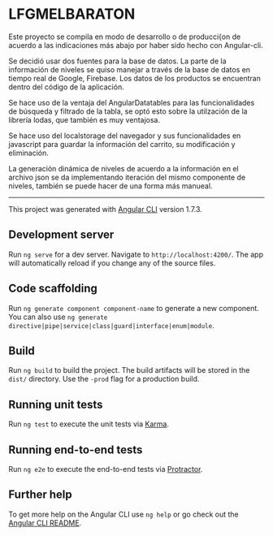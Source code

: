 # LFGMELBARATON

Este proyecto se compila en modo de desarrollo o de producci{on de acuerdo a las indicaciones más abajo por haber sido hecho con Angular-cli. 

Se decidió usar dos fuentes para la base de datos. La parte de la información de niveles se quiso manejar a través de la base de datos en tiempo real de Google, Firebase. Los datos de los productos se encuentran dentro del código de la aplicación.

Se hace uso de la ventaja del AngularDatatables para las funcionalidades de búsqueda y filtrado de la tabla, se optó esto sobre la utilzación de la librería lodas, que también es muy ventajosa.

Se hace uso del localstorage del navegador y sus funcionalidades en javascript para guardar la información del carrito, su modificación y eliminación.

La generación dinámica de niveles de acuerdo a la información en el archivo json se da implementando iteración del mismo componente de niveles, también se puede hacer de una forma más manueal. 



-----------------------------------------------------------------------------

This project was generated with [Angular CLI](https://github.com/angular/angular-cli) version 1.7.3.

## Development server

Run `ng serve` for a dev server. Navigate to `http://localhost:4200/`. The app will automatically reload if you change any of the source files.

## Code scaffolding

Run `ng generate component component-name` to generate a new component. You can also use `ng generate directive|pipe|service|class|guard|interface|enum|module`.

## Build

Run `ng build` to build the project. The build artifacts will be stored in the `dist/` directory. Use the `-prod` flag for a production build.

## Running unit tests

Run `ng test` to execute the unit tests via [Karma](https://karma-runner.github.io).

## Running end-to-end tests

Run `ng e2e` to execute the end-to-end tests via [Protractor](http://www.protractortest.org/).

## Further help

To get more help on the Angular CLI use `ng help` or go check out the [Angular CLI README](https://github.com/angular/angular-cli/blob/master/README.md).
